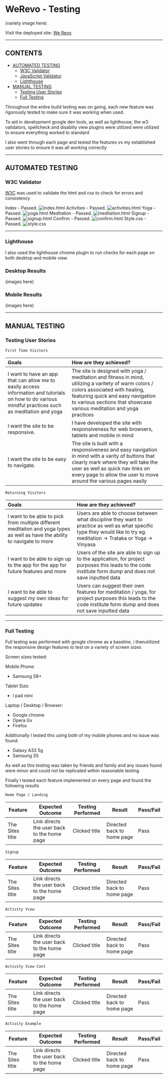 # WeRevo - Testing

(variety image here)

Visit the deployed site: [We Revo](https://shaAnder.github.io/weRevo)

---

## CONTENTS

- [AUTOMATED TESTING](#automated-testing)
  - [W3C Validator](#w3c-validator)
  - [JavaScript Validator](#javascript-validator)
  - [Lighthouse](#lighthouse)
- [MANUAL TESTING](#manual-testing)
  - [Testing User Stories](#testing-user-stories)
  - [Full Testing](#full-testing)

Throughout the entire build testing was on going, each new feature was rigorously tested to make sure it was working when used.

To aid in development google dev tools, as well as lighthouse, the w3 validators, spellcheck and disabiliy view plugins were utilized were utilized to ensure everything worked to standard

I also went through each page and tested the features vs my established user stories to ensure it was all working correctly

---

## AUTOMATED TESTING

### W3C Validator

[W3C](https://validator.w3.org/) was used to validate the html and css to check for errors and consistency

Index - Passed.
![index.html](testing/index-validation.webp) 
Activities - Passed.
![activities.html](testing/index-validation.webp) 
Yoga - Passed.
![yoga.html](testing/index-validation.webp) 
Meditation - Passed.
![meditation.html](testing/index-validation.webp) 
Signup - Passed.
![signup.html](testing/index-validation.webp) 
Confirm - Passed.
![confirm.html](testing/index-validation.webp) 
Style.css - Passed.
![style.css](testing/index-validation.webp) 


---

### Lighthouse

I also used the lighthouse chrome plugin to run checks for each page on both desktop and mobile view

### Desktop Results

(images here)

### Mobile Results

(images here)

---

## MANUAL TESTING

### Testing User Stories

`First Time Visitors`

| Goals                                                                                                                                                 | How are they achieved?                                                                                                                                                                                                                             |
| :---------------------------------------------------------------------------------------------------------------------------------------------------- | :------------------------------------------------------------------------------------------------------------------------------------------------------------------------------------------------------------------------------------------------- |
| I want to have an app that can allow me to easily access information and tutorials on how to do various mindful practices such as meditation and yoga | The site is designed with yoga / meditation and fitness in mind, utilizing a varitety of warm colors / colors associated with healing, featuring quick and easy navigation to various sections that showcase various meditation and yoga practices |
| I want the site to be responsive.                                                                                                                     | I have developed the site with responsiveness for web browsers, tablets and mobile in mind                                                                                                                                                         |
| I want the site to be easy to navigate.                                                                                                               | The site is built with a responsiveness and easy navigation in mind with a varity of buttons that clearly mark where they will take the user as well as quick nav links on every page to allow the user to move around the various pages easily    |

`Returning Visitors`

| Goals                                                                                                                       | How are they achieved?                                                                                                                                                   |
| :-------------------------------------------------------------------------------------------------------------------------- | :----------------------------------------------------------------------------------------------------------------------------------------------------------------------- |
| I want to be able to pick from multiple different meditaiton and yoga types as well as have the ability to navigate to more | Users are able to choose between what discipline they want to practice as well as what specific type they would like to try eg. meditation -> Trataka or Yoga -> Vinyasa |
| I want to be able to sign up to the app for the app for future features and more                                            | Users of the site are able to sign up to the application, for project purposes this leads to the code institute form dump and does not save inputted data                |
| I want to be able to suggest my own ideas for future updates                                                                | Users can suggest their own features for meditation / yoga, for project purposes this leads to the code institute form dump and does not save inputted data              |

---

### Full Testing
Full testing was performed with google chrome as a baseline, i thenutilized the responsive design features to test on a variety of screen sizes

Screen sizes tested:

Mobile Phone:
  - Samsung S8+

Tablet Size:
  - I pad mini

Laptop / Desktop / Browser:
  - Google chrome
  - Opera Gx
  - Firefox

Additionally I tested this using both of my mobile phones and no issue was found:
- Galaxy A33 5g
- Samsung S5

As well as this testing was taken by friends and family and any issues found were minor and could not be replicated within reasonable testing

Finally I tested each feature implemented on every page and found the following results

`Home Page / Landing`

| Feature         | Expected Outcome                            | Testing Performed | Result                     | Pass/Fail |
| --------------- | ------------------------------------------- | ----------------- | -------------------------- | --------- |
| The Sites title | Link directs the user back to the home page | Clicked title     | Directed back to home page | Pass      |

`Signup`

| Feature         | Expected Outcome                            | Testing Performed | Result                     | Pass/Fail |
| --------------- | ------------------------------------------- | ----------------- | -------------------------- | --------- |
| The Sites title | Link directs the user back to the home page | Clicked title     | Directed back to home page | Pass      |

`Activity View`

| Feature         | Expected Outcome                            | Testing Performed | Result                     | Pass/Fail |
| --------------- | ------------------------------------------- | ----------------- | -------------------------- | --------- |
| The Sites title | Link directs the user back to the home page | Clicked title     | Directed back to home page | Pass      |

`Activity View Cont`

| Feature         | Expected Outcome                            | Testing Performed | Result                     | Pass/Fail |
| --------------- | ------------------------------------------- | ----------------- | -------------------------- | --------- |
| The Sites title | Link directs the user back to the home page | Clicked title     | Directed back to home page | Pass      |

`Activity Example`

| Feature         | Expected Outcome                            | Testing Performed | Result                     | Pass/Fail |
| --------------- | ------------------------------------------- | ----------------- | -------------------------- | --------- |
| The Sites title | Link directs the user back to the home page | Clicked title     | Directed back to home page | Pass      |
